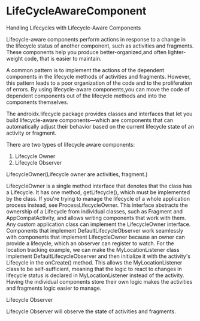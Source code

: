 # LifeCycleAwareComponent

Handling Lifecycles with Lifecycle-Aware Components   

Lifecycle-aware components perform actions in response to a change in the lifecycle status of another component, such as activities and fragments. 
These components help you produce better-organized,and often lighter-weight code, that is easier to maintain.

A common pattern is to implement the actions of the dependent components in the lifecycle methods of activities and fragments. However, 
this pattern leads to a poor organization of the code and to the proliferation of errors. 
By using lifecycle-aware components,you can move the code of dependent components out of the lifecycle methods and into the components themselves.

The androidx.lifecycle package provides classes and interfaces that let you build lifecycle-aware components—which are components that can automatically adjust their behavior based on the current lifecycle state of an activity or fragment.

There are two types of lifecycle aware components:
1) Lifecycle Owner
2) Lifecycle Observer


LifecycleOwner(Lifecycle owner are activities, fragment.)

LifecycleOwner is a single method interface that denotes that the class has a Lifecycle. It has one method, getLifecycle(), which must be implemented by the class. If you're trying to manage the lifecycle of a whole application process instead, see ProcessLifecycleOwner.
This interface abstracts the ownership of a Lifecycle from individual classes, such as Fragment and AppCompatActivity, and allows writing components that work with them. Any custom application class can implement the LifecycleOwner interface.
Components that implement DefaultLifecycleObserver work seamlessly with components that implement LifecycleOwner because an owner can provide a lifecycle, which an observer can register to watch.
For the location tracking example, we can make the MyLocationListener class implement DefaultLifecycleObserver and then initialize it with the activity's Lifecycle in the onCreate() method. This allows the MyLocationListener class to be self-sufficient, meaning that the logic to react to changes in lifecycle status is declared in MyLocationListener instead of the activity. Having the individual components store their own logic makes the activities and fragments logic easier to manage.

Lifecycle Observer

Lifecycle Observer will observe the state of activities and fragments.
